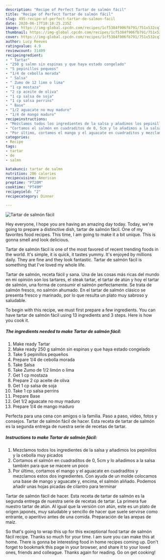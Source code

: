 ```yaml
---
description: "Recipe of Perfect Tartar de salmón fácil"
title: "Recipe of Perfect Tartar de salmón fácil"
slug: 495-recipe-of-perfect-tartar-de-salmon-facil
date: 2020-06-17T10:10:25.235Z
image: https://img-global.cpcdn.com/recipes/1cf5384f906fb791/751x532cq70/tartar-de-salmon-facil-foto-principal.jpg
thumbnail: https://img-global.cpcdn.com/recipes/1cf5384f906fb791/751x532cq70/tartar-de-salmon-facil-foto-principal.jpg
cover: https://img-global.cpcdn.com/recipes/1cf5384f906fb791/751x532cq70/tartar-de-salmon-facil-foto-principal.jpg
author: Lucy Reeves
ratingvalue: 4.9
reviewcount: 31409
recipeingredient:
- " Tartar"
- "250 g salmn sin espinas y que haya estado congelado"
- "5 pepinillos pequeos"
- "1/4 de cebolla morada"
- " Salsa"
- " Zumo de 12 limn o lima"
- "1 cp mostaza"
- "2 cp aceite de oliva"
- "1 cp salsa de soja"
- "1 cp salsa perrins"
- " Base"
- "1/2 aguacate no muy maduro"
- "1/4 de mango maduro"
recipeinstructions:
- "Mezclamos todos los ingredientes de la salsa y añadimos los pepinillos y la cebolla muy picados"
- "Cortamos el salmón en cuadraditos de 0, 5cm y lo añadimos a la salsa también para que se macere un poco"
- "Por último, cortamos el mango y el aguacate en cuadraditos y mezclamos estos dos ingredientes. Con ayuda de un molde colocamos una base de mango y aguacate y, encima, el salmón aliñado. Podemos añadir unas hojas picadas de cilantro para terminar"
categories:
- Recipe
tags:
- tartar
- de
- salmn

katakunci: tartar de salmn 
nutrition: 286 calories
recipecuisine: American
preptime: "PT20M"
cooktime: "PT49M"
recipeyield: "2"
recipecategory: Dinner

---
```



![Tartar de salmón fácil](https://img-global.cpcdn.com/recipes/1cf5384f906fb791/751x532cq70/tartar-de-salmon-facil-foto-principal.jpg)

Hey everyone, I hope you are having an amazing day today. Today, we're going to prepare a distinctive dish, tartar de salmón fácil. One of my favorites food recipes. This time, I am going to make it a bit unique. This is gonna smell and look delicious.

Tartar de salmón fácil is one of the most favored of recent trending foods in the world. It's simple, it is quick, it tastes yummy. It's enjoyed by millions daily. They are fine and they look fantastic. Tartar de salmón fácil is something that I've loved my whole life.

Tartar de salmón, receta fácil y sana. Una de las cosas más ricas del mundo en mi opinión son los tartares, el steak tartar, el tartar de atún y hoy el tartar de salmón, una forma de consumir el salmón perfectamente. Se trata de salmón fresco, no salmón ahumado. En el tartar de salmón clásico se presenta fresco y marinado, por lo que resulta un plato muy sabroso y saludable.


To begin with this recipe, we must first prepare a few ingredients. You can have tartar de salmón fácil using 13 ingredients and 3 steps. Here is how you cook it.

<!--inarticleads1-->

##### The ingredients needed to make Tartar de salmón fácil:

1. Make ready  Tartar
1. Make ready 250 g salmón sin espinas y que haya estado congelado
1. Take 5 pepinillos pequeños
1. Prepare 1/4 de cebolla morada
1. Take  Salsa
1. Take  Zumo de 1/2 limón o lima
1. Get 1 cp mostaza
1. Prepare 2 cp aceite de oliva
1. Get 1 cp salsa de soja
1. Take 1 cp salsa perrins
1. Prepare  Base
1. Get 1/2 aguacate no muy maduro
1. Prepare 1/4 de mango maduro


Perfecta para una cena con amigos o la familia. Paso a paso, vídeo, fotos y consejos. Tartar de salmón fácil de hacer. Esta receta de tartar de salmón es la segunda entrega de nuestra serie de recetas de tartar. 

<!--inarticleads2-->

##### Instructions to make Tartar de salmón fácil:

1. Mezclamos todos los ingredientes de la salsa y añadimos los pepinillos y la cebolla muy picados
1. Cortamos el salmón en cuadraditos de 0, 5cm y lo añadimos a la salsa también para que se macere un poco
1. Por último, cortamos el mango y el aguacate en cuadraditos y mezclamos estos dos ingredientes. Con ayuda de un molde colocamos una base de mango y aguacate y, encima, el salmón aliñado. Podemos añadir unas hojas picadas de cilantro para terminar


Tartar de salmón fácil de hacer. Esta receta de tartar de salmón es la segunda entrega de nuestra serie de recetas de tartar. La primera fue nuestro tartar de atún. Al igual que la versión con atún, este es un plato de origen japonés, muy saludable y sencillo de hacer que suele servirse como entrante, o aperitivo antes de una comida. Preparación de las arepas de maíz. 

So that's going to wrap this up for this exceptional food tartar de salmón fácil recipe. Thanks so much for your time. I am sure you can make this at home. There is gonna be interesting food in home recipes coming up. Don't forget to bookmark this page in your browser, and share it to your loved ones, friends and colleague. Thanks again for reading. Go on get cooking!
